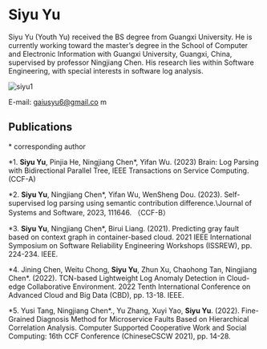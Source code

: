 # Siyu Yu
Siyu Yu (Youth Yu)
received the BS degree from Guangxi University. He is currently working toward the master’s degree in the School of Computer and Electronic Information with Guangxi University, Guangxi, China, supervised by professor Ningjiang Chen. His research lies within Software Engineering, with special interests in software log analysis.

![siyu1](https://user-images.githubusercontent.com/84389256/236620001-91dd8bec-aeb7-427d-bcdc-8baae52e4f5a.png)


E-mail: gaiusyu6@gmail.co m
## Publications

\* corresponding author

*1. **Siyu Yu**, Pinjia He, Ningjiang Chen\*, Yifan Wu. (2023) Brain: Log Parsing with Bidirectional Parallel Tree, IEEE Transactions on Service Computing. (CCF-A)

*2. **Siyu Yu**, Ningjiang Chen\*, Yifan Wu, WenSheng Dou. (2023). Self-supervised log parsing using semantic contribution difference.\Journal of Systems and Software, 2023, 111646. （CCF-B）

*3. **Siyu Yu**, Ningjiang Chen\*, Birui Liang. (2021). Predicting gray fault based on context graph in container-based cloud. 2021 IEEE International Symposium on Software Reliability Engineering Workshops (ISSREW), pp. 224-234. IEEE.

*4. Jining Chen, Weitu Chong, **Siyu Yu**, Zhun Xu, Chaohong Tan, Ningjiang Chen\*. (2022). TCN-based Lightweight Log Anomaly Detection in Cloud-edge Collaborative Environment. 2022 Tenth International Conference on Advanced Cloud and Big Data (CBD), pp. 13-18. IEEE.

*5. Yusi Tang, Ningjiang Chen\*., Yu Zhang, Xuyi Yao, **Siyu Yu**. (2022). Fine-Grained Diagnosis Method for Microservice Faults Based on Hierarchical Correlation Analysis. Computer Supported Cooperative Work and Social Computing: 16th CCF Conference (ChineseCSCW 2021), pp. 14-28.

